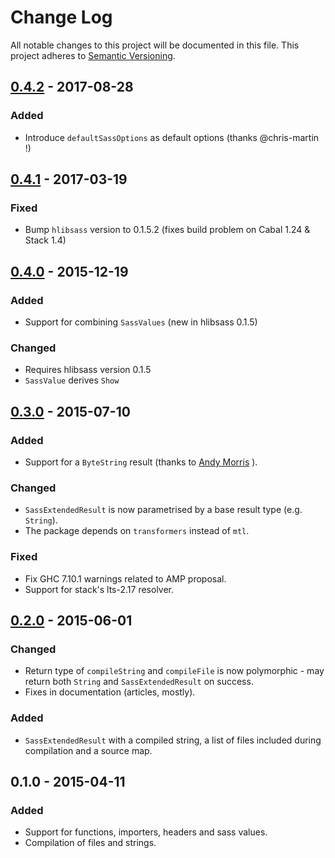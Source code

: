 # Change Log
All notable changes to this project will be documented in this file.
This project adheres to [Semantic Versioning](http://semver.org/).

## [0.4.2] - 2017-08-28
### Added
- Introduce `defaultSassOptions` as default options (thanks @chris-martin !)

## [0.4.1] - 2017-03-19
### Fixed
- Bump `hlibsass` version to 0.1.5.2 (fixes build problem on Cabal 1.24 & Stack
  1.4)

## [0.4.0] - 2015-12-19
### Added
- Support for combining `SassValues` (new in hlibsass 0.1.5)

### Changed
- Requires hlibsass version 0.1.5
- `SassValue` derives `Show`

## [0.3.0] - 2015-07-10
### Added
- Support for a `ByteString` result (thanks to [Andy
  Morris](https://github.com/jakubfijalkowski/hsass/pull/3) ).

### Changed
- `SassExtendedResult` is now parametrised by a base result type (e.g.
  `String`).
- The package depends on `transformers` instead of `mtl`.

### Fixed
- Fix GHC 7.10.1 warnings related to AMP proposal.
- Support for stack's lts-2.17 resolver.

## [0.2.0] - 2015-06-01
### Changed
- Return type of `compileString` and `compileFile` is now polymorphic - may
  return both `String` and `SassExtendedResult` on success.
- Fixes in documentation (articles, mostly).

### Added
- `SassExtendedResult` with a compiled string, a list of files included during
  compilation and a source map.

## 0.1.0 - 2015-04-11
### Added
- Support for functions, importers, headers and sass values.
- Compilation of files and strings.

[0.2.0]: https://github.com/jakubfijalkowski/hsass/compare/v0.1.0...v0.2.0
[0.3.0]: https://github.com/jakubfijalkowski/hsass/compare/v0.2.0...v0.3.0
[0.4.0]: https://github.com/jakubfijalkowski/hsass/compare/v0.3.0...v0.4.0
[0.4.1]: https://github.com/jakubfijalkowski/hsass/compare/v0.4.0...v0.4.1
[0.4.2]: https://github.com/jakubfijalkowski/hsass/compare/v0.4.1...v0.4.2
